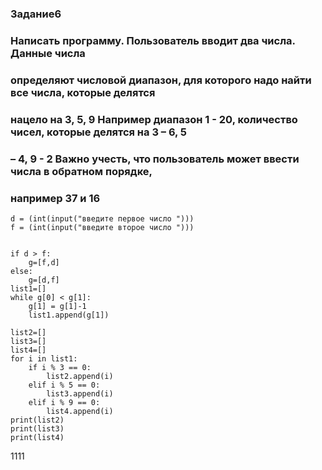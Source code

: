 ### Задание6
### Написать программу. Пользователь вводит два числа. Данные числа
### определяют числовой диапазон, для которого надо найти все числа, которые делятся
### нацело на 3, 5, 9 Например диапазон 1 - 20, количество чисел, которые делятся на 3 – 6, 5
### – 4, 9 - 2 Важно учесть, что пользователь может ввести числа в обратном порядке,
### например 37 и 16

```
d = (int(input("введите первое число ")))
f = (int(input("введите второе число ")))


if d > f:
    g=[f,d]
else:
    g=[d,f]
list1=[]
while g[0] < g[1]:
    g[1] = g[1]-1
    list1.append(g[1])

list2=[]
list3=[]
list4=[]
for i in list1:
    if i % 3 == 0:
        list2.append(i)
    elif i % 5 == 0:
        list3.append(i)
    elif i % 9 == 0:
        list4.append(i)
print(list2)
print(list3)
print(list4)

```
1111